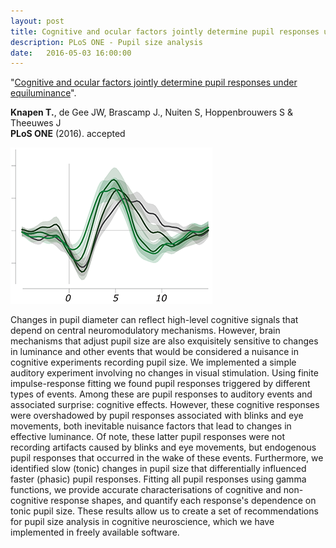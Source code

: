 ```yaml
---
layout: post
title: Cognitive and ocular factors jointly determine pupil responses under equiluminance
description: PLoS ONE - Pupil size analysis
date:   2016-05-03 16:00:00
---
```


"<a href="" target="_blank" alt="Cognitive and ocular factors jointly determine pupil responses under equiluminance" >Cognitive and ocular factors jointly determine pupil responses under equiluminance</a>". 

<strong>Knapen T.</strong>, de Gee JW, Brascamp J., Nuiten S, Hoppenbrouwers S & Theeuwes J<br /> 
<strong>PLoS ONE</strong> (2016). accepted

<img class="col one right" src="/img/science/more_time_signals.png">

Changes in pupil diameter can reflect high-level cognitive signals that depend on central neuromodulatory mechanisms. However, brain mechanisms that adjust pupil size are also exquisitely sensitive to changes in luminance and other events that would be considered a nuisance in cognitive experiments recording pupil size. We implemented a simple auditory experiment involving no changes in visual stimulation. Using finite impulse-response fitting we found pupil responses triggered by different types of events. Among these are pupil responses to auditory events and associated surprise: cognitive effects. However, these cognitive responses were overshadowed by pupil responses associated with blinks and eye movements, both inevitable nuisance factors that lead to changes in effective luminance. Of note, these latter pupil responses were not recording artifacts caused by blinks and eye movements, but endogenous pupil responses that occurred in the wake of these events. Furthermore, we identified slow (tonic) changes in pupil size that differentially influenced faster (phasic) pupil responses. Fitting all pupil responses using gamma functions, we provide accurate characterisations of cognitive and non-cognitive response shapes, and quantify each response's dependence on tonic pupil size. These results allow us to create a set of recommendations for pupil size analysis in cognitive neuroscience, which we have implemented in freely available software.